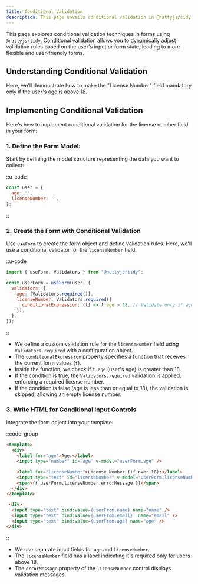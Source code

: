 ```yaml
---
title: Conditional Validation
description: This page unveils conditional validation in @nattyjs/tidy forms, validation rules adapt to user input for a flexible experience.
---
```


This page explores conditional validation techniques in forms using `@nattyjs/tidy`. Conditional validation allows you to dynamically adjust validation rules based on the user's input or form state, leading to more flexible and user-friendly forms.

## Understanding Conditional Validation

Here, we'll demonstrate how to make the "License Number" field mandatory only if the user's age is above 18.

## Implementing Conditional Validation

Here's how to implement conditional validation for the license number field in your form:

### 1. Define the Form Model:

Start by defining the model structure representing the data you want to collect:

::u-code
```javascript
const user = {
  age: '',
  licenseNumber: '',
};
```
::

### 2. Create the Form with Conditional Validation

Use `useForm` to create the form object and define validation rules. Here, we'll use a conditional validator for the `licenseNumber` field:

::u-code
```javascript
import { useForm, Validators } from "@nattyjs/tidy";

const userForm = useForm(user, {
  validators: {
    age: [Validators.required()],
    licenseNumber: Validators.required({
      conditionalExpression: (t) => t.age > 18, // Validate only if age is greater than 18
    }),
  },
});
```
::

* We define a custom validation rule for the `licenseNumber` field using `Validators.required` with a configuration object.
* The `conditionalExpression` property specifies a function that receives the current form values (`t`).
* Inside the function, we check if `t.age` (user's age) is greater than 18.
* If the condition is true, the `Validators.required` validation is applied, enforcing a required license number.
* If the condition is false (age is less than or equal to 18), the validation is skipped, allowing an empty license number.
### 3. Write HTML for Conditional Input Controls
   Integrate the form object into your template:

::code-group

```html [Form.vue]
<template>
  <div>
    <label for="age">Age:</label>
    <input type="number" id="age" v-model="userForm.age" />

    <label for="licenseNumber">License Number (if over 18):</label>
    <input type="text" id="licenseNumber" v-model="userForm.licenseNumber" />
    <span>{{ userForm.licenseNumber.errorMessage }}</span>
  </div>
</template>
```

```html [Form.svelte]
 <div>
  <input type="text" bind:value={userFrom.name} name="name" />
  <input type="text" bind:value={userFrom.email}  name="email" />
  <input type="text" bind:value={userFrom.age} name="age" />
</div>
```

::
* We use separate input fields for `age` and `licenseNumber`.
* The `licenseNumber` field has a label indicating it's required only for users above 18.
* The `errorMessage` property of the `licenseNumber` control displays validation messages.
